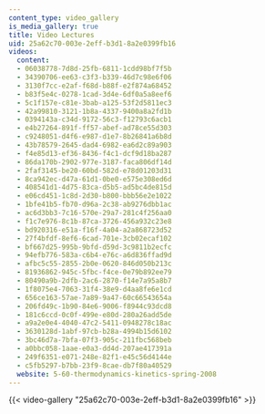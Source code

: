 ```yaml
---
content_type: video_gallery
is_media_gallery: true
title: Video Lectures
uid: 25a62c70-003e-2eff-b3d1-8a2e0399fb16
videos:
  content:
  - 06038778-7d8d-25fb-6811-1cdd98bf7f5b
  - 34390706-ee63-c3f3-b339-46d7c98e6f06
  - 3130f7cc-e2af-f68d-b88f-e2f874a68452
  - b83f5e4c-0278-1cad-3d4e-6df0a5a8eef6
  - 5c1f157e-c81e-3bab-a125-53f2d5811ec3
  - 42a99810-3121-1b8a-4337-9400a8a2fd1b
  - 0394143a-c34d-9172-56c3-f12793c6acb1
  - e4b27264-891f-ff57-abef-ad78ce55d303
  - c9248051-d4f6-e987-d1e7-8b26841a6b8d
  - 43b78579-2645-dad4-6982-ea6d2c89a903
  - f4e85d13-ef36-8436-f4c1-dcf9d18ba287
  - 86da170b-2902-977e-3187-faca806df14d
  - 2faf3145-be20-60bd-582d-e78d01203d31
  - 8ca942ec-d47a-61d1-0be0-e575e308ed6d
  - 408541d1-4d75-83ca-d5b5-ad5bc4de815d
  - e06cd451-1c8d-2d30-b800-bbb56e2e1022
  - 1bfe41b5-fb70-d96a-2c38-ab9276dbb1ac
  - ac6d3bb3-7c16-570e-29a7-281c4f256aa0
  - f1c7e976-8c1b-87ca-3726-456a932c23e8
  - bd920316-e51a-f16f-4a04-a2a868723d52
  - 27f4bfdf-8ef6-6cad-701e-3cb02ecaf102
  - bf667d25-995b-9bfd-d59d-3c9811b2ecfc
  - 94efb776-583a-c6b4-e76c-a6d836ffad9d
  - afbc5c55-2855-2b0e-0620-846d050b213c
  - 81936862-945c-5fbc-f4ce-0e79b892ee79
  - 80490a9b-2dfb-2ac6-2870-f14e7a95a8b7
  - 1f8075e4-7063-31f4-38e9-d4aa8fe6e1cd
  - 656ce163-57ae-7a89-9a47-60c66543654a
  - 206fd49c-1b90-84e6-9006-f8944c93dcd8
  - 181c6ccd-0c0f-499e-e80d-280a26add5de
  - a9a2e0e4-4040-47c2-5411-0948278c18ac
  - 3630128d-1abf-97cb-b28a-4994b15d6102
  - 3bc46d7a-7bfa-07f3-905c-211fbc568beb
  - a0bbc058-1aae-e0a3-dd4d-207ae417391a
  - 249f6351-e071-248e-82f1-e45c56d4144e
  - c5fb5297-b7bb-23f9-8cae-db7f80a40529
  website: 5-60-thermodynamics-kinetics-spring-2008
---
```




{{< video-gallery "25a62c70-003e-2eff-b3d1-8a2e0399fb16" >}}

